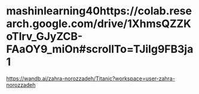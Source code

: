 # mashinlearning40https://colab.research.google.com/drive/1XhmsQZZKoTlrv_GJyZCB-FAaOY9_miOn#scrollTo=TJilg9FB3ja1
https://wandb.ai/zahra-norozzadeh/Titanic?workspace=user-zahra-norozzadeh
